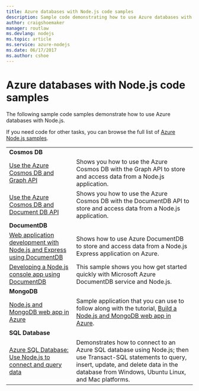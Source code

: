 ```yaml
---
title: Azure databases with Node.js code samples
description: Sample code demonstrating how to use Azure databases with Node.js.
author: craigshoemaker
manager: routlaw
ms.devlang: nodejs
ms.topic: article
ms.service: azure-nodejs
ms.date: 06/17/2017
ms.author: cshoe
---
```


# Azure databases with Node.js code samples

The following sample code samples demonstrate how to use Azure databases with Node.js.

If you need code for other tasks, you can browse the full list of [Azure Node.js samples](https://azure.microsoft.com/resources/samples/?term=nodejs).

| | |
|---|---|
| **Cosmos DB** ||
| [Use the Azure Cosmos DB and Graph API](https://azure.microsoft.com/resources/samples/azure-cosmos-db-graph-nodejs-getting-started/) | Shows you how to use the Azure Cosmos DB with the Graph API to store and access data from a Node.js application. |
| [Use the Azure Cosmos DB and Document DB API](https://azure.microsoft.com/resources/samples/azure-cosmos-db-documentdb-nodejs-getting-started/) | Shows you how to use the Azure Cosmos DB with the DocumentDB API to store and access data from a Node.js application. |
| **DocumentDB** ||
| [Web application development with Node.js and Express using DocumentDB](https://azure.microsoft.com/resources/samples/documentdb-node-todo-app/) | Shows how to use Azure DocumentDB to store and access data from a Node.js Express application on Azure. |
| [Developing a Node.js console app using DocumentDB](https://azure.microsoft.com/resources/samples/documentdb-node-getting-started/) | This sample shows you how get started quickly with Microsoft Azure DocumentDB service and Node.js. |
| **MongoDB** ||
| [Node.js and MongoDB web app in Azure](https://azure.microsoft.com/resources/samples/meanjs/) | Sample application that you can use to follow along with the tutorial, [Build a Node.js and MongoDB web app in Azure](http://docs.microsoft.com/azure/app-service-web/app-service-web-tutorial-nodejs-mongodb-app?toc=/azure/node/toc.json&bc=/azure/node/toc.json). |
| **SQL Database** ||
| [Azure SQL Database: Use Node.js to connect and query data](https://docs.microsoft.com/azure/sql-database/sql-database-connect-query-nodejs) | Demonstrates how to connect to an Azure SQL database using Node.js; then use Transact-SQL statements to query, insert, update, and delete data in the database from Windows, Ubuntu Linux, and Mac platforms. |